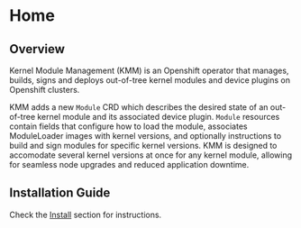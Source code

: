 # Home

## Overview

Kernel Module Management (KMM) is an Openshift operator that manages, builds, signs and deploys out-of-tree kernel modules and device plugins on Openshift clusters.

KMM adds a new `Module` CRD which describes the desired state of an out-of-tree kernel module and its associated device plugin. `Module` resources contain fields that configure how to load the module, associates ModuleLoader images with kernel versions, and optionally instructions to build and sign modules for specific kernel versions.
KMM is designed to accomodate several kernel versions at once for any kernel module, allowing for seamless node upgrades and reduced application downtime.

## Installation Guide 

Check the [Install](documentation/install.md) section for instructions.
